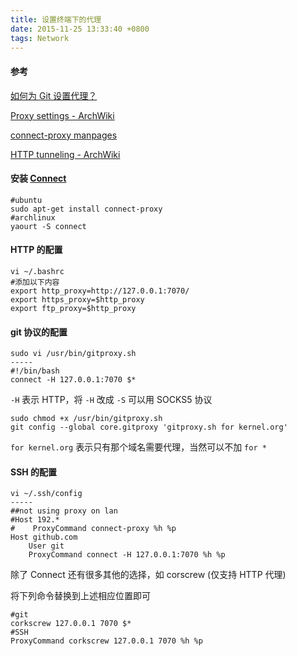 ```yaml
---
title: 设置终端下的代理
date: 2015-11-25 13:33:40 +0800
tags: Network
---
```



#### 参考

[如何为 Git 设置代理？](http://segmentfault.com/q/1010000000118837/a-1020000000132541)

[Proxy settings - ArchWiki](https://wiki.archlinux.org/index.php/Proxy_settings)

[connect-proxy manpages](http://manpages.ubuntu.com/manpages/natty/man1/connect-proxy.1.html)

[HTTP tunneling - ArchWiki](https://wiki.archlinux.org/index.php/HTTP_tunneling)

#### 安装 [Connect](https://bitbucket.org/gotoh/connect/wiki/Home)

```shell
#ubuntu
sudo apt-get install connect-proxy
#archlinux
yaourt -S connect
```

#### HTTP 的配置

```shell
vi ~/.bashrc
#添加以下内容
export http_proxy=http://127.0.0.1:7070/
export https_proxy=$http_proxy
export ftp_proxy=$http_proxy
```

#### git 协议的配置

```shell
sudo vi /usr/bin/gitproxy.sh
-----
#!/bin/bash
connect -H 127.0.0.1:7070 $*
```

`-H` 表示 HTTP，将 `-H` 改成 `-S` 可以用 SOCKS5 协议

```
sudo chmod +x /usr/bin/gitproxy.sh
git config --global core.gitproxy 'gitproxy.sh for kernel.org'
```

`for kernel.org` 表示只有那个域名需要代理，当然可以不加 `for *`

#### SSH 的配置

```shell
vi ~/.ssh/config
-----
##not using proxy on lan
#Host 192.*
#    ProxyCommand connect-proxy %h %p
Host github.com
    User git
    ProxyCommand connect -H 127.0.0.1:7070 %h %p
```

除了 Connect 还有很多其他的选择，如 corscrew (仅支持 HTTP 代理)

将下列命令替换到上述相应位置即可

```shell
#git
corkscrew 127.0.0.1 7070 $*
#SSH
ProxyCommand corkscrew 127.0.0.1 7070 %h %p
```

